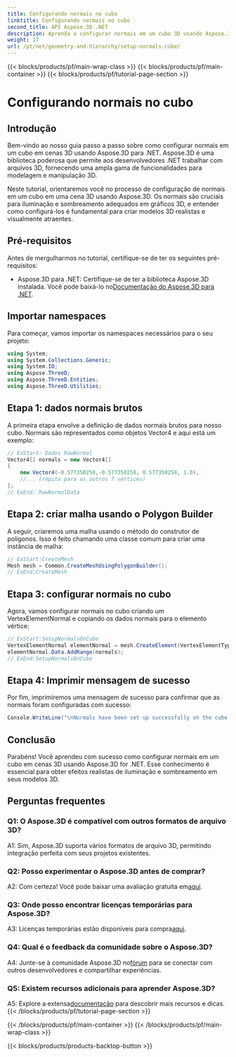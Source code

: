 ```yaml
---
title: Configurando normais no cubo
linktitle: Configurando normais no cubo
second_title: API Aspose.3D .NET
description: Aprenda a configurar normais em um cubo 3D usando Aspose.3D for .NET. Aprimore suas habilidades de modelagem 3D com este guia passo a passo.
weight: 17
url: /pt/net/geometry-and-hierarchy/setup-normals-cube/
---
```


{{< blocks/products/pf/main-wrap-class >}}
{{< blocks/products/pf/main-container >}}
{{< blocks/products/pf/tutorial-page-section >}}

# Configurando normais no cubo

## Introdução

Bem-vindo ao nosso guia passo a passo sobre como configurar normais em um cubo em cenas 3D usando Aspose.3D para .NET. Aspose.3D é uma biblioteca poderosa que permite aos desenvolvedores .NET trabalhar com arquivos 3D, fornecendo uma ampla gama de funcionalidades para modelagem e manipulação 3D.

Neste tutorial, orientaremos você no processo de configuração de normais em um cubo em uma cena 3D usando Aspose.3D. Os normais são cruciais para iluminação e sombreamento adequados em gráficos 3D, e entender como configurá-los é fundamental para criar modelos 3D realistas e visualmente atraentes.

## Pré-requisitos

Antes de mergulharmos no tutorial, certifique-se de ter os seguintes pré-requisitos:

-  Aspose.3D para .NET: Certifique-se de ter a biblioteca Aspose.3D instalada. Você pode baixá-lo no[Documentação do Aspose.3D para .NET](https://reference.aspose.com/3d/net/).

## Importar namespaces

Para começar, vamos importar os namespaces necessários para o seu projeto:

```csharp
using System;
using System.Collections.Generic;
using System.IO;
using Aspose.ThreeD;
using Aspose.ThreeD.Entities;
using Aspose.ThreeD.Utilities;
```

## Etapa 1: dados normais brutos

A primeira etapa envolve a definição de dados normais brutos para nosso cubo. Normais são representados como objetos Vector4 e aqui está um exemplo:

```csharp
// ExStart: Dados RawNormal
Vector4[] normals = new Vector4[]
{
    new Vector4(-0.577350258,-0.577350258, 0.577350258, 1.0),
    //... (repita para os outros 7 vértices)
};
// ExEnd: RawNormalData
```

## Etapa 2: criar malha usando o Polygon Builder

A seguir, criaremos uma malha usando o método do construtor de polígonos. Isso é feito chamando uma classe comum para criar uma instância de malha:

```csharp
// ExStart:CreateMesh
Mesh mesh = Common.CreateMeshUsingPolygonBuilder();
// ExEnd:CreateMesh
```

## Etapa 3: configurar normais no cubo

Agora, vamos configurar normais no cubo criando um VertexElementNormal e copiando os dados normais para o elemento vértice:

```csharp
// ExStart:SetupNormalsOnCube
VertexElementNormal elementNormal = mesh.CreateElement(VertexElementType.Normal, MappingMode.ControlPoint, ReferenceMode.Direct) as VertexElementNormal;
elementNormal.Data.AddRange(normals);
// ExEnd:SetupNormalsOnCube
```

## Etapa 4: Imprimir mensagem de sucesso

Por fim, imprimiremos uma mensagem de sucesso para confirmar que as normais foram configuradas com sucesso:

```csharp
Console.WriteLine("\nNormals have been set up successfully on the cube.");
```

## Conclusão

Parabéns! Você aprendeu com sucesso como configurar normais em um cubo em cenas 3D usando Aspose.3D for .NET. Esse conhecimento é essencial para obter efeitos realistas de iluminação e sombreamento em seus modelos 3D.

## Perguntas frequentes

### Q1: O Aspose.3D é compatível com outros formatos de arquivo 3D?

A1: Sim, Aspose.3D suporta vários formatos de arquivo 3D, permitindo integração perfeita com seus projetos existentes.

### Q2: Posso experimentar o Aspose.3D antes de comprar?

A2: Com certeza! Você pode baixar uma avaliação gratuita em[aqui](https://releases.aspose.com/).

### Q3: Onde posso encontrar licenças temporárias para Aspose.3D?

 A3: Licenças temporárias estão disponíveis para compra[aqui](https://purchase.aspose.com/temporary-license/).

### Q4: Qual é o feedback da comunidade sobre o Aspose.3D?

 A4: Junte-se à comunidade Aspose.3D no[fórum](https://forum.aspose.com/c/3d/18) para se conectar com outros desenvolvedores e compartilhar experiências.

### Q5: Existem recursos adicionais para aprender Aspose.3D?

 A5: Explore a extensa[documentação](https://reference.aspose.com/3d/net/) para descobrir mais recursos e dicas.
{{< /blocks/products/pf/tutorial-page-section >}}

{{< /blocks/products/pf/main-container >}}
{{< /blocks/products/pf/main-wrap-class >}}

{{< blocks/products/products-backtop-button >}}
